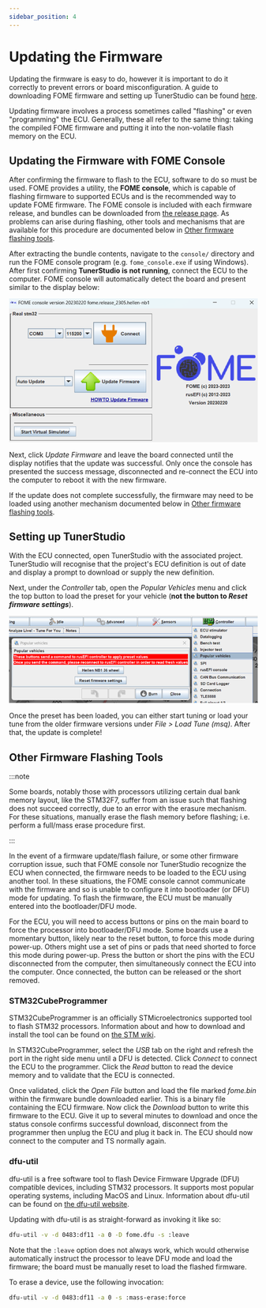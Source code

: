 ```yaml
---
sidebar_position: 4
---
```


# Updating the Firmware

Updating the firmware is easy to do, however it is important to do it correctly to prevent errors or board
misconfiguration.  A guide to downloading FOME firmware and setting up TunerStudio can be found
[here](/Intro-Start-Here/Where-To-Get-Firmware/).

Updating firmware involves a process sometimes called "flashing" or even "programming" the ECU.  Generally, these all
refer to the same thing: taking the compiled FOME firmware and putting it into the non-volatile flash memory on the ECU.

## Updating the Firmware with FOME Console

After confirming the firmware to flash to the ECU, software to do so must be used.  FOME provides a utility, the **FOME
console**, which is capable of flashing firmware to supported ECUs and is the recommended way to update FOME firmware.
The FOME console is included with each firmware release, and bundles can be downloaded from [the release
page](https://github.com/FOME-Tech/fome-fw/releases).  As problems can arise during flashing, other tools and mechanisms
that are available for this procedure are documented below in [Other firmware flashing
tools](#other-firmware-flashing-tools).

After extracting the bundle contents, navigate to the `console/` directory and run the FOME console program (e.g.
`fome_console.exe` if using Windows).  After first confirming **TunerStudio is not running**, connect the ECU to the
computer.  FOME console will automatically detect the board and present similar to the display below:

![image](Updating-FW/fomeconsole.png)

Next, click *Update Firmware* and leave the board connected until the display notifies that the update was successful.
Only once the console has presented the success message, disconnected and re-connect the ECU into the computer to reboot
it with the new firmware.

If the update does not complete successfully, the firmware may need to be loaded using another mechanism documented
below in [Other firmware flashing tools](#other-firmware-flashing-tools).

## Setting up TunerStudio

With the ECU connected, open TunerStudio with the associated project.  TunerStudio will recognise that the project's ECU
definition is out of date and display a prompt to download or supply the new definition.

Next, under the *Controller* tab, open the *Popular Vehicles* menu and click the top button to load the preset for your
vehicle (**not the button to *Reset firmware settings***).

![image](Updating-FW/popularvehicles.png)

Once the preset has been loaded, you can either start tuning or load your tune from the older firmware versions under
*File > Load Tune (msq)*. After that, the update is complete!

## Other Firmware Flashing Tools

:::note

Some boards, notably those with processors utilizing certain dual bank memory layout, like the STM32F7, suffer from an
issue such that flashing does not succeed correctly, due to an error with the erasure mechanism.  For these situations,
manually erase the flash memory before flashing; i.e. perform a full/mass erase procedure first.

:::

In the event of a firmware update/flash failure, or some other firmware corruption issue, such that FOME console nor
TunerStudio recognize the ECU when connected, the firmware needs to be loaded to the ECU using another tool.  In these
situations, the FOME console cannot communicate with the firmware and so is unable to configure it into bootloader (or
DFU) mode for updating.  To flash the firmware, the ECU must be manually entered into the bootloader/DFU mode.

For the ECU, you will need to access buttons or pins on the main board to force the processor into bootloader/DFU mode.
Some boards use a momentary button, likely near to the reset button, to force this mode during power-up.  Others might
use a set of pins or pads that need shorted to force this mode during power-up.  Press the button or short the pins with
the ECU disconnected from the computer, then simultaneously connect the ECU into the computer.  Once connected, the
button can be released or the short removed.

### STM32CubeProgrammer

STM32CubeProgrammer is an officially STMicroelectronics supported tool to flash STM32 processors.  Information about
and how to download and install the tool can be found on [the STM
wiki](https://wiki.st.com/stm32mpu/wiki/STM32CubeProgrammer).

In STM32CubeProgrammer, select the *USB* tab on the right and refresh the port in the right side menu until a DFU is
detected. Click *Connect* to connect the ECU to the programmer. Click the *Read* button to read the device memory and to
validate that the ECU is connected.

Once validated, click the *Open File* button and load the file marked *fome.bin* within the firmware bundle downloaded
earlier. This is a binary file containing the ECU firmware. Now click the *Download* button to write this firmware to
the ECU. Give it up to several minutes to download and once the status console confirms successful download, disconnect
from the programmer then unplug the ECU and plug it back in. The ECU should now connect to the computer and TS normally
again.

### dfu-util

dfu-util is a free software tool to flash Device Firmware Upgrade (DFU) compatible devices, including STM32 processors.
It supports most popular operating systems, including MacOS and Linux.  Information about dfu-util can be found on [the
dfu-util website](https://dfu-util.sourceforge.net/).

Updating with dfu-util is as straight-forward as invoking it like so:

```sh
dfu-util -v -d 0483:df11 -a 0 -D fome.dfu -s :leave
```

Note that the `:leave` option does not always work, which would otherwise automatically instruct the processor to leave
DFU mode and load the firmware; the board must be manually reset to load the flashed firmware.

To erase a device, use the following invocation:

```sh
dfu-util -v -d 0483:df11 -a 0 -s :mass-erase:force
```
